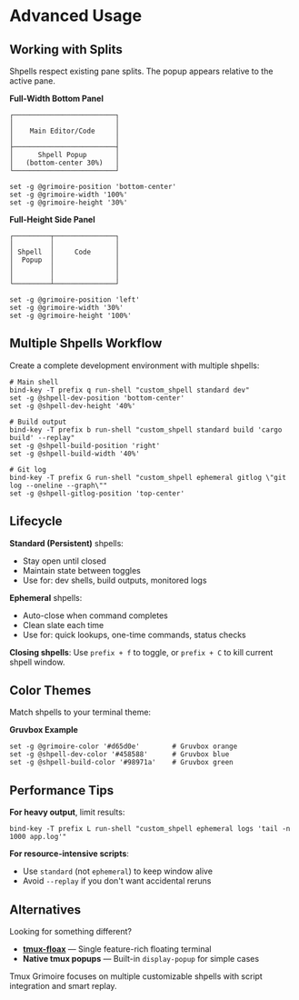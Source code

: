 # Advanced Usage

## Working with Splits

Shpells respect existing pane splits. The popup appears relative to the active pane.

**Full-Width Bottom Panel**
```
┌─────────────────────────┐
│                         │
│    Main Editor/Code     │
│                         │
├─────────────────────────┤
│      Shpell Popup       │
│   (bottom-center 30%)   │
└─────────────────────────┘

set -g @grimoire-position 'bottom-center'
set -g @grimoire-width '100%'
set -g @grimoire-height '30%'
```

**Full-Height Side Panel**
```
┌─────────┬───────────────┐
│         │               │
│ Shpell  │     Code      │
│  Popup  │               │
│         │               │
│         │               │
└─────────┴───────────────┘

set -g @grimoire-position 'left'
set -g @grimoire-width '30%'
set -g @grimoire-height '100%'
```

## Multiple Shpells Workflow

Create a complete development environment with multiple shpells:

```tmux
# Main shell
bind-key -T prefix q run-shell "custom_shpell standard dev"
set -g @shpell-dev-position 'bottom-center'
set -g @shpell-dev-height '40%'

# Build output
bind-key -T prefix b run-shell "custom_shpell standard build 'cargo build' --replay"
set -g @shpell-build-position 'right'
set -g @shpell-build-width '40%'

# Git log
bind-key -T prefix G run-shell "custom_shpell ephemeral gitlog \"git log --oneline --graph\""
set -g @shpell-gitlog-position 'top-center'
```

## Lifecycle

**Standard (Persistent)** shpells:
- Stay open until closed
- Maintain state between toggles
- Use for: dev shells, build outputs, monitored logs

**Ephemeral** shpells:
- Auto-close when command completes
- Clean slate each time
- Use for: quick lookups, one-time commands, status checks

**Closing shpells**: Use `prefix + f` to toggle, or `prefix + C` to kill current shpell window.

## Color Themes

Match shpells to your terminal theme:

**Gruvbox Example**
```tmux
set -g @grimoire-color '#d65d0e'        # Gruvbox orange
set -g @shpell-dev-color '#458588'      # Gruvbox blue
set -g @shpell-build-color '#98971a'    # Gruvbox green
```

## Performance Tips

**For heavy output**, limit results:
```tmux
bind-key -T prefix L run-shell "custom_shpell ephemeral logs 'tail -n 1000 app.log'"
```

**For resource-intensive scripts**:
- Use `standard` (not `ephemeral`) to keep window alive
- Avoid `--replay` if you don't want accidental reruns

## Alternatives

Looking for something different?

- **[tmux-floax](https://github.com/omerxx/tmux-floax)** — Single feature-rich floating terminal
- **Native tmux popups** — Built-in `display-popup` for simple cases

Tmux Grimoire focuses on multiple customizable shpells with script integration and smart replay.
